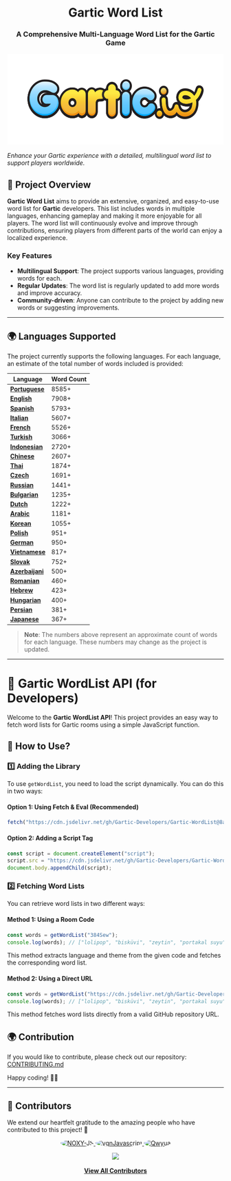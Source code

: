 <h1 align="center">Gartic Word List</h1>
<h3 align="center">A Comprehensive Multi-Language Word List for the Gartic Game</h3>
<p align="center">
  <img height="210" src="./images/logo.png" alt="Project Logo">
</p>

_Enhance your Gartic experience with a detailed, multilingual word list to support players worldwide._

## 📌 **Project Overview**  

**Gartic Word List** aims to provide an extensive, organized, and easy-to-use word list for **Gartic** developers. This list includes words in multiple languages, enhancing gameplay and making it more enjoyable for all players. The word list will continuously evolve and improve through contributions, ensuring players from different parts of the world can enjoy a localized experience.

### Key Features
- **Multilingual Support**: The project supports various languages, providing words for each.
- **Regular Updates**: The word list is regularly updated to add more words and improve accuracy.
- **Community-driven**: Anyone can contribute to the project by adding new words or suggesting improvements.

---

## 🌍 **Languages Supported**

The project currently supports the following languages. For each language, an estimate of the total number of words included is provided:


| Language      | Word Count |
|---------------|-------------|
| **[Portuguese](https://github.com/Gartic-Developers/Gartic-WordList/tree/main/languages/Portuguese)**| 8585+          |
| **[English](https://github.com/Gartic-Developers/Gartic-WordList/tree/main/languages/English)**    | 7908+         |
| **[Spanish](https://github.com/Gartic-Developers/Gartic-WordList/tree/main/languages/Spanish)**   | 5793+          |
| **[Italian](https://github.com/Gartic-Developers/Gartic-WordList/tree/main/languages/Italian)**   | 5607+          |
| **[French](https://github.com/Gartic-Developers/Gartic-WordList/tree/main/languages/French)**    | 5526+          |
| **[Turkish](https://github.com/Gartic-Developers/Gartic-WordList/tree/main/languages/Turkish)**   | 3066+          |
| **[Indonesian](https://github.com/Gartic-Developers/Gartic-WordList/tree/main/languages/Indonesian)**| 2720+          |
| **[Chinese](https://github.com/Gartic-Developers/Gartic-WordList/tree/main/languages/Chinese)**   | 2607+          |
| **[Thai](https://github.com/Gartic-Developers/Gartic-WordList/tree/main/languages/Thai)**      | 1874+          |
| **[Czech](https://github.com/Gartic-Developers/Gartic-WordList/tree/main/languages/Czech)**     | 1691+          |
| **[Russian](https://github.com/Gartic-Developers/Gartic-WordList/tree/main/languages/Russian)**   | 1441+          |
| **[Bulgarian](https://github.com/Gartic-Developers/Gartic-WordList/tree/main/languages/Bulgarian)** | 1235+          |
| **[Dutch](https://github.com/Gartic-Developers/Gartic-WordList/tree/main/languages/Dutch)**     | 1222+          |
| **[Arabic](https://github.com/Gartic-Developers/Gartic-WordList/tree/main/languages/Arabic)**    | 1181+          |
| **[Korean](https://github.com/Gartic-Developers/Gartic-WordList/tree/main/languages/Korean)**    | 1055+          |
| **[Polish](https://github.com/Gartic-Developers/Gartic-WordList/tree/main/languages/Polish)**    | 951+          |
| **[German](https://github.com/Gartic-Developers/Gartic-WordList/tree/main/languages/German)**    | 950+          |
| **[Vietnamese](https://github.com/Gartic-Developers/Gartic-WordList/tree/main/languages/Vietnamese)**| 817+          |
| **[Slovak](https://github.com/Gartic-Developers/Gartic-WordList/tree/main/languages/Slovak)**    | 752+          |
| **[Azerbaijani](https://github.com/Gartic-Developers/Gartic-WordList/tree/main/languages/Azerbaijani)**| 500+         |
| **[Romanian](https://github.com/Gartic-Developers/Gartic-WordList/tree/main/languages/Romanian)**  | 460+          |
| **[Hebrew](https://github.com/Gartic-Developers/Gartic-WordList/tree/main/languages/Hebrew)**    | 423+          |
| **[Hungarian](https://github.com/Gartic-Developers/Gartic-WordList/tree/main/languages/Hungarian)** | 400+          |
| **[Persian](https://github.com/Gartic-Developers/Gartic-WordList/tree/main/languages/Persian)**   | 381+          |
| **[Japanese](https://github.com/Gartic-Developers/Gartic-WordList/tree/main/languages/Japanese)**  | 367+          |

> **Note**: The numbers above represent an approximate count of words for each language. These numbers may change as the project is updated.

---

# 📌 Gartic WordList API (for Developers)

Welcome to the **Gartic WordList API**! This project provides an easy way to fetch word lists for Gartic rooms using a simple JavaScript function.

## 🚀 How to Use?

### 1️⃣ Adding the Library
To use `getWordList`, you need to load the script dynamically. You can do this in two ways:

#### Option 1: Using Fetch & Eval (Recommended)
```js
fetch("https://cdn.jsdelivr.net/gh/Gartic-Developers/Gartic-WordList@8ab60d8/getWordList.js").then((t=>t.text())).then((js=>eval(js)));
```

#### Option 2: Adding a Script Tag
```js
const script = document.createElement("script");
script.src = "https://cdn.jsdelivr.net/gh/Gartic-Developers/Gartic-WordList@8ab60d8/getWordList.js";
document.body.appendChild(script);
```

### 2️⃣ Fetching Word Lists
You can retrieve word lists in two different ways:

#### Method 1: Using a Room Code
```js
const words = getWordList("384Sew");
console.log(words); // ["lolipop", "bisküvi", "zeytin", "portakal suyu", "turşu", "bira", ...] 
```
This method extracts language and theme from the given code and fetches the corresponding word list.

#### Method 2: Using a Direct URL
```js
const words = getWordList("https://cdn.jsdelivr.net/gh/Gartic-Developers/Gartic-WordList/languages/Turkish/foods.json");
console.log(words); // ["lolipop", "bisküvi", "zeytin", "portakal suyu", "turşu", "bira", ...] 
```
This method fetches word lists directly from a valid GitHub repository URL.


## 🌍 Contribution
If you would like to contribute, please check out our repository: [CONTRIBUTING.md](https://github.com/Gartic-Developers/Gartic-WordList/blob/main/.github/CONTRIBUTING.md)

Happy coding! 🎨🚀

---

## 🤝 Contributors  

We extend our heartfelt gratitude to the amazing people who have contributed to this project! 💖  

<p align="center">
  <a href="https://github.com/NOXY-JS">
    <img src="https://github.com/NOXY-JS.png" width="80" height="80" style="border-radius: 50%;" alt="NOXY-JS">
  </a>
  <a href="https://github.com/ygnJavascript">
    <img src="https://github.com/ygnJavascript.png" width="80" height="80" style="border-radius: 50%;" alt="ygnJavascript">
  </a>
  <a href="https://github.com/Qwyua">
    <img src="https://github.com/Qwyua.png" width="80" height="80" style="border-radius: 50%;" alt="Qwyua">
  </a>
</p>

<p align="center">
  <a href="https://github.com/Gartic-Developers/Gartic-WordList/graphs/contributors">
    <img src="https://img.shields.io/github/contributors/Gartic-Developers/Gartic-WordList?color=blue&style=for-the-badge">
  </a>
</p>

<p align="center">
  <a href="https://github.com/Gartic-Developers/Gartic-WordList/graphs/contributors">
    <b>View All Contributors</b>
  </a>
</p>

